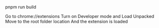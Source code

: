 pnpm run build

Go to chrome://extensions
Turn on Developer mode and Load Unpacked
Move to the root folder location
And the extension is loaded
